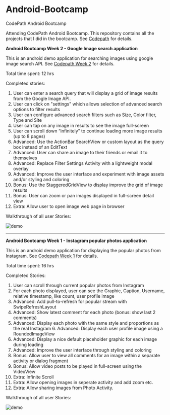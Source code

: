 # Android-Bootcamp
CodePath Android Bootcamp

Attending CodePath Android Bootcamp. This repository contains all the projects that I did in the bootcamp. See [Codepath](http://courses.codepath.com/courses/intro_to_android) for details.

**Android Bootcamp Week 2 - Google Image search application**

This is an android demo application for searching images using google image search API. See [Codepath Week 2](http://courses.codepath.com/courses/intro_to_android/week/2#!assignment) for details.

Total time spent: 12 hrs

Completed stories:

1. User can enter a search query that will display a grid of image results from the Google Image API.
2. User can click on "settings" which allows selection of advanced search options to filter results
3. User can configure advanced search filters such as Size, Color filter, Type and Site
4. User can tap on any image in results to see the image full-screen
5. User can scroll down “infinitely” to continue loading more image results (up to 8 pages)
6. Advanced: Use the ActionBar SearchView or custom layout as the query box instead of an EditText
7. Advanced: User can share an image to their friends or email it to themselves
8. Advanced: Replace Filter Settings Activity with a lightweight modal overlay
9. Advanced: Improve the user interface and experiment with image assets and/or styling and coloring
10. Bonus: Use the StaggeredGridView to display improve the grid of image results
11. Bonus: User can zoom or pan images displayed in full-screen detail view
12. Extra: Allow user to open image web page in browser

Walkthrough of all user Stories:

![demo](https://github.com/varungu/Android-Bootcamp/blob/master/GoogleImageSearch/DEMO.gif)

--------------------------------------------------------------------------------------------------------------------------------


**Android Bootcamp Week 1 - Instagram popular photos application**

This is an android demo application for displaying the popular photos from Instagram. See [Codepath Week 1](http://courses.codepath.com/courses/intro_to_android/week/1#!assignment) for details.

Total time spent: 16 hrs

Completed Stories:

1. User can scroll through current popular photos from Instagram
2. For each photo displayed, user can see the Graphic, Caption, Username, relative timestamp, like count, user profile image
3. Advanced: Add pull-to-refresh for popular stream with SwipeRefreshLayout
4. Advanced: Show latest comment for each photo (bonus: show last 2 comments)
5. Advanced: Display each photo with the same style and proportions as the real Instagram 6. Advanced: Display each user profile image using a RoundedImageView
7. Advanced: Display a nice default placeholder graphic for each image during loading 
8. Advanced: Improve the user interface through styling and coloring
9. Bonus: Allow user to view all comments for an image within a separate activity or dialog fragment
10. Bonus: Allow video posts to be played in full-screen using the VideoView
11. Extra: Infinite Scroll
12. Extra: Allow opening images in seperate activity and add zoom etc.
13. Extra: Allow sharing images from Photo Activity.

Walkthrough of all user Stories:

![demo](https://cloud.githubusercontent.com/assets/2263278/7558818/8c9c2eb4-f761-11e4-9d9f-1bd32630a83b.gif)
